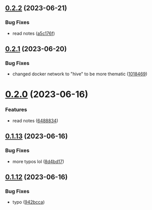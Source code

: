 ## [0.2.2](https://github.com/Torwent/wasp-discord/compare/v0.2.1...v0.2.2) (2023-06-21)


### Bug Fixes

* read notes ([a5c176f](https://github.com/Torwent/wasp-discord/commit/a5c176fe0a96c3bdc805b4166dc3577a97ddf60f))



## [0.2.1](https://github.com/Torwent/wasp-discord/compare/v0.2.0...v0.2.1) (2023-06-20)


### Bug Fixes

* changed docker network to "hive" to be more thematic ([1018469](https://github.com/Torwent/wasp-discord/commit/10184692fbc3e0ae6257a992f793b0ae5c4e8385))



# [0.2.0](https://github.com/Torwent/wasp-discord/compare/v0.1.13...v0.2.0) (2023-06-16)


### Features

* read notes ([6488834](https://github.com/Torwent/wasp-discord/commit/648883487d6dd9270bbf9a1e9b1afca0b4c71c55))



## [0.1.13](https://github.com/Torwent/wasp-discord/compare/v0.1.12...v0.1.13) (2023-06-16)


### Bug Fixes

* more typos lol ([8d4bd17](https://github.com/Torwent/wasp-discord/commit/8d4bd179a02ec586fbf8ee18968aac91a4a3ae4f))



## [0.1.12](https://github.com/Torwent/wasp-discord/compare/v0.1.11...v0.1.12) (2023-06-16)


### Bug Fixes

* typo ([942bcca](https://github.com/Torwent/wasp-discord/commit/942bccac17b2e2f790dd11de1605b4063364d947))



